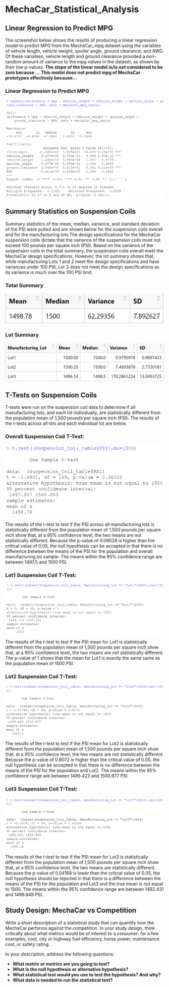 # MechaCar_Statistical_Analysis

## Linear Regression to Predict MPG
The screenshot below shows the results of producing a linear regression model to predict MPG from the MechaCar_mpg dataset using the variables of vehicle length, vehicle weight, spoiler angle, ground clearance, and AWD. Of these variables, vehicle length and ground clearance provided a non-random amount of variance to the mpg values in the dataset, as shown by their low p-values. 
**The slope of the linear model *is/is not* considered to be zero because ...**
**This model does not predict mpg of MechaCar prototypes effectively because...**

### Linear Regression to Predict MPG
![linear_regression_summary](https://github.com/borkard/MechaCar_Statistical_Analysis/blob/main/Images/linear_regression_summary.PNG)


## Summary Statistics on Suspension Coils
Summary statistics of the mean, median, variance, and standard deviation of the PSI were pulled and are shown below for the suspension coils overall and for the manufacturing lots.The design specifications for the MechaCar suspension coils dictate that the variance of the suspension coils must not exceed 100 pounds per square inch (PSI). Based on the variance of the suspension coils in the total summary, the suspension coils overall meet the MechaCar design specifications. However, the lot summary shows that, while manufacturing Lots 1 and 2 meet the design specifications and have variances under 100 PSI, Lot 3 does not meet the design specifications as its variance is much over the 100 PSI limit.

### Total Summary
![suspension_coils_total_summary](https://github.com/borkard/MechaCar_Statistical_Analysis/blob/main/Images/suspension_coils_total_summary.PNG)

### Lot Summary
![suspension_coils_lot_summary](https://github.com/borkard/MechaCar_Statistical_Analysis/blob/main/Images/suspension_coils_lot_summary.PNG)


## T-Tests on Suspension Coils
T-tests were run on the suspension coil data to determine if all manufacturing lots, and each lot individually, are statistically different from the population mean of 1,500 pounds per square inch (PSI). The results of the t-tests across all lots and each individual lot are below.

### Overall Suspension Coil T-Test:
![suspension_coil_t_test](https://github.com/borkard/MechaCar_Statistical_Analysis/blob/main/Images/suspension_coil_t_test.PNG)

The results of the t-test to test if the PSI across all manufacturing lots is statistically different from the population mean of 1,500 pounds per square inch show that, at a 95% confidence level, the two means are not statistically different. Because the p-value of 0.06028 is higher than the critical value of 0.05, the null hypothesis can be accepted in that there is no difference between the means of the PSI for the population and overall manufacturing lot sample. The means within the 95% confidence range are between 1497.5 and 1500 PSI.

### Lot1 Suspension Coil T-Test:
![lot1_t_test](https://github.com/borkard/MechaCar_Statistical_Analysis/blob/main/Images/lot1_t_test.PNG)

The results of the t-test to test if the PSI mean for Lot1 is statistically different from the population mean of 1,500 pounds per square inch show that, at a 95% confidence level, the two means are not statistically different. The p-value of 1 shows that the mean for Lot1 is exactly the same same as the population mean of 1500 PSI.

### Lot2 Suspension Coil T-Test:
![lot2_t_test](https://github.com/borkard/MechaCar_Statistical_Analysis/blob/main/Images/lot2_t_test.PNG)

The results of the t-test to test if the PSI mean for Lot2 is statistically different from the population mean of 1,500 pounds per square inch show that, at a 95% confidence level, the two means are not statistically different. Because the p-value of 0.6072 is higher than the critical value of 0.05, the null hypothesis can be accepted in that there is no difference between the means of the PSI for the population and Lot2. The means within the 95% confidence range are between 1499.423 and 1500.977 PSI.

### Lot3 Suspension Coil T-Test:
![lot3_t_test](https://github.com/borkard/MechaCar_Statistical_Analysis/blob/main/Images/lot3_t_test.PNG)

The results of the t-test to test if the PSI mean for Lot3 is statistically different from the population mean of 1,500 pounds per square inch show that, at a 95% confidence level, the two means are statistically different. Because the p-value of 0.04168 is lower than the critical value of 0.05, the null hypothesis should be rejected in that there is a difference between the means of the PSI for the population and Lot3 and the true mean is not equal to 1500. The means within the 95% confidence range are between 1492.431 and 1499.849 PSI.


## Study Design: MechaCar vs Competition
Write a short description of a statistical study that can quantify how the MechaCar performs against the competition.
In your study design, think critically about what metrics would be of interest to a consumer: for a few examples, cost, city or highway fuel efficiency, horse power, maintenance cost, or safety rating.

In your description, address the following questions:
* **What metric or metrics are you going to test?**
* **What is the null hypothesis or alternative hypothesis?**
* **What statistical test would you use to test the hypothesis? And why?**
* **What data is needed to run the statistical test?**
